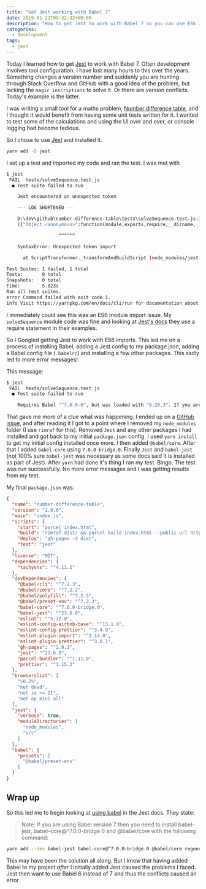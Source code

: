 ```yaml
---
title: "Get Jest working with Babel 7"
date: 2019-01-22T09:32:32+00:00
description: "How to get Jest to work with Babel 7 so you can use ES6 JavaScript features"
categories:
  - development
tags:
  - jest
---
```


Today I learned how to get [Jest](https://jestjs.io) to work with Babel 7. Often development involves tool configuration. I have lost many hours to this over the years. Something changes a version number and suddenly you are hunting through Stack Overflow and GitHub with a good idea of the problem, but lacking the `magic inscriptions` to solve it. Or there are version conflicts. Today's example is the latter.

I was writing a small tool for a maths problem, [Number difference table](https://github.com/freemagee/number-difference-table), and I thought it would benefit from having some unit tests written for it. I wanted to test some of the calculations and using the UI over and over, or console logging had become tedious.

So I chose to use [Jest](https://jestjs.io) and installed it.

```bash
yarn add -D jest
```
<!--more-->

I set up a test and imported my code and ran the test. I was met with

```bash
$ jest
 FAIL  tests/solveSequence.test.js
  ● Test suite failed to run

    Jest encountered an unexpected token

    --- LOG SHORTENED ---

    D:\dev\github\number-difference-table\tests\solveSequence.test.js:1
    ({"Object.<anonymous>":function(module,exports,require,__dirname,__filename,global,jest){import solveSequence from "solveSequence";

                   ^^^^^^

    SyntaxError: Unexpected token import

      at ScriptTransformer._transformAndBuildScript (node_modules/jest-runtime/build/script_transformer.js:403:17)

Test Suites: 1 failed, 1 total
Tests:       0 total
Snapshots:   0 total
Time:        5.823s
Ran all test suites.
error Command failed with exit code 1.
info Visit https://yarnpkg.com/en/docs/cli/run for documentation about this command.
```

I immediately could see this was an ES6 module import issue. My `solveSequence` module code was fine and looking at [Jest's docs](https://jestjs.io/docs/en/getting-started) they use a require statement in their examples.

So I Googled getting Jest to work with ES6 imports. This led me on a process of installing Babel, adding a Jest config to my package.json, adding a Babel config file (`.babelrc`) and installing a few other packages. This sadly led to more error messages!

This message:

```bash
$ jest
 FAIL  tests/solveSequence.test.js
  ● Test suite failed to run

    Requires Babel "^7.0.0-0", but was loaded with "6.26.3". If you are sure you have a compatible version of @babel/core, it is likely that something in your build process is loading the wrong version. Inspect the stack trace of this error to look for the first entry that doesn't mention "@babel/core" or "babel-core" to see what is calling Babel. (While processing preset: "D:\\dev\\github\\number-difference-table\\node_modules\\@babel\\preset-env\\lib\\index.js")
```

That gave me more of a clue what was happening. I ended up on a [GitHub issue](https://github.com/facebook/jest/issues/6913), and after reading it I got to a point where I removed my `node_modules` folder (I use `rimraf` for this). Removed `Jest` and any other packages I had installed and got back to my initial `package.json` config. I used `yarn install` to get my initial config installed once more. I then added `@babel/core`. After that I added `babel-core` using `7.0.0-bridge.0`. Finally `Jest` and `babel-jest` (not 100% sure `babel-jest` was necessary as some docs said it is installed as part of Jest). After `yarn` had done it's thing I ran my test. Bingo. The test was run successfully. No more error messages and I was getting results from my test.

My final `package.json` was:

```json
{
  "name": "number-difference-table",
  "version": "1.0.0",
  "main": "index.js",
  "scripts": {
    "start": "parcel index.html",
    "build": "rimraf dist/ && parcel build index.html --public-url https://freemagee.github.io/number-difference-table/ --no-source-maps",
    "deploy": "gh-pages -d dist",
    "test": "jest"
  },
  "license": "MIT",
  "dependencies": {
    "tachyons": "^4.11.1"
  },
  "devDependencies": {
    "@babel/cli": "^7.2.3",
    "@babel/core": "^7.2.2",
    "@babel/polyfill": "^7.2.5",
    "@babel/preset-env": "^7.2.3",
    "babel-core": "^7.0.0-bridge.0",
    "babel-jest": "^23.6.0",
    "eslint": "^5.12.0",
    "eslint-config-airbnb-base": "^13.1.0",
    "eslint-config-prettier": "^3.4.0",
    "eslint-plugin-import": "^2.14.0",
    "eslint-plugin-prettier": "^3.0.1",
    "gh-pages": "^2.0.1",
    "jest": "^23.6.0",
    "parcel-bundler": "^1.11.0",
    "prettier": "^1.15.3"
  },
  "browserslist": [
    ">0.2%",
    "not dead",
    "not ie <= 11",
    "not op_mini all"
  ],
  "jest": {
    "verbose": true,
    "moduleDirectories": [
      "node_modules",
      "src"
    ]
  },
  "babel": {
    "presets": [
      "@babel/preset-env"
    ]
  }
}
```

## Wrap up

So this led me to begin looking at [using babel](https://jestjs.io/docs/en/getting-started#using-babel) in the Jest docs. They state:

> Note: If you are using Babel version 7 then you need to install babel-jest, babel-core@^7.0.0-bridge.0 and @babel/core with the following command:

```bash
yarn add --dev babel-jest babel-core@^7.0.0-bridge.0 @babel/core regenerator-runtime
```

This may have been the solution all along. But I know that having added Babel to my project *after* I initially added Jest caused the problems I faced. Jest then want to use Babel 6 instead of 7 and thus the conflicts caused an error.